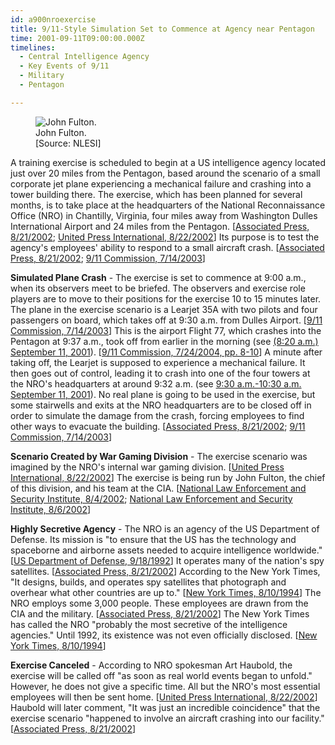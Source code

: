 ```yaml
---
id: a900nroexercise
title: 9/11-Style Simulation Set to Commence at Agency near Pentagon
time: 2001-09-11T09:00:00.000Z
timelines:
  - Central Intelligence Agency
  - Key Events of 9/11
  - Military
  - Pentagon

---
```


<figure class="image">
  <img alt="John Fulton." src="//i2.wp.com/cdn.historycommons.org/images/events/285_john_fulton2050081722-9871.jpg" />
  <figcaption>John Fulton.<br>[Source: NLESI]</figcaption>
</figure>

A training exercise is scheduled to begin at a US intelligence agency located just over 20 miles from the Pentagon, based around the scenario of a small corporate jet plane experiencing a mechanical failure and crashing into a tower building there. The exercise, which has been planned for several months, is to take place at the headquarters of the National Reconnaissance Office (NRO) in Chantilly, Virginia, four miles away from Washington Dulles International Airport and 24 miles from the Pentagon. [[Associated Press, 8/21/2002][1]; [United Press International, 8/22/2002][2]] Its purpose is to test the agency's employees' ability to respond to a small aircraft crash. [[Associated Press, 8/21/2002][1]; [9/11 Commission, 7/14/2003][3]]

**Simulated Plane Crash** - The exercise is set to commence at 9:00 a.m., when its observers meet to be briefed. The observers and exercise role players are to move to their positions for the exercise 10 to 15 minutes later. The plane in the exercise scenario is a Learjet 35A with two pilots and four passengers on board, which takes off at 9:30 a.m. from Dulles Airport. [[9/11 Commission, 7/14/2003][3]] This is the airport Flight 77, which crashes into the Pentagon at 9:37 a.m., took off from earlier in the morning (see [(8:20 a.m.) September 11, 2001](/timeline/#a820takeoff)). [[9/11 Commission, 7/24/2004, pp. 8-10][4]] A minute after taking off, the Learjet is supposed to experience a mechanical failure. It then goes out of control, leading it to crash into one of the four towers at the NRO's headquarters at around 9:32 a.m. (see [9:30 a.m.-10:30 a.m. September 11, 2001](/timeline/#a930crashscenario)). No real plane is going to be used in the exercise, but some stairwells and exits at the NRO headquarters are to be closed off in order to simulate the damage from the crash, forcing employees to find other ways to evacuate the building. [[Associated Press, 8/21/2002][1]; [9/11 Commission, 7/14/2003][3]]

**Scenario Created by War Gaming Division** - The exercise scenario was imagined by the NRO's internal war gaming division. [[United Press International, 8/22/2002][2]] The exercise is being run by John Fulton, the chief of this division, and his team at the CIA. [[National Law Enforcement and Security Institute, 8/4/2002][5]; [National Law Enforcement and Security Institute, 8/6/2002][6]]

**Highly Secretive Agency** - The NRO is an agency of the US Department of Defense. Its mission is "to ensure that the US has the technology and spaceborne and airborne assets needed to acquire intelligence worldwide." [[US Department of Defense, 9/18/1992][7]] It operates many of the nation's spy satellites. [[Associated Press, 8/21/2002][1]] According to the New York Times, "It designs, builds, and operates spy satellites that photograph and overhear what other countries are up to." [[New York Times, 8/10/1994][8]] The NRO employs some 3,000 people. These employees are drawn from the CIA and the military. [[Associated Press, 8/21/2002][1]] The New York Times has called the NRO "probably the most secretive of the intelligence agencies." Until 1992, its existence was not even officially disclosed. [[New York Times, 8/10/1994][8]]

**Exercise Canceled** - According to NRO spokesman Art Haubold, the exercise will be called off "as soon as real world events began to unfold." However, he does not give a specific time. All but the NRO's most essential employees will then be sent home. [[United Press International, 8/22/2002][2]] Haubold will later comment, "It was just an incredible coincidence" that the exercise scenario "happened to involve an aircraft crashing into our facility." [[Associated Press, 8/21/2002][1]]

[1]: https://archive.boston.com/news/packages/sept11/anniversary/wire_stories/0903_plane_exercise.htm
[2]: https://www.upi.com/Security_Industry/2002/08/22/US-agencys-strange-9ll-coincidence/UPI-70461030045607/
[3]: https://www.scribd.com/document/18663225/T8-B16-Misc-Work-Papers-Fdr-NRO-Exercise-Plane-Crash-Into-Building
[4]: https://web.archive.org/web/20041020144854/http://www.decloah.com/mirrors/9-11/911_Report.txt
[5]: https://web.archive.org/web/20030212092040/http://www.nlsi.net/hs-alc-info.htm
[6]: https://web.archive.org/web/20080306025927/http://www.state.il.us/osfm/News/Chicago.pdf
[7]: https://fas.org/irp/nro/dod091802.html
[8]: https://www.nytimes.com/1994/08/10/opinion/top-secret-spy-palace.html
